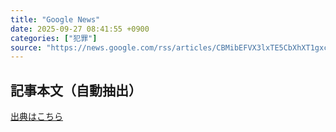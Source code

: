 ```yaml
---
title: "Google News"
date: 2025-09-27 08:41:55 +0900
categories: ["犯罪"]
source: "https://news.google.com/rss/articles/CBMibEFVX3lxTE5CbXhXT1gxczhjWXVIMUV4b0dRc3lzTXpLb20zdDlmbTdUVGNfaWhkc1N2Umdwa25PMndJSmJfZVRsSUFTanl0RjgwMFB4MG9leV9DQUhvVnc2S2oyam9NUHZfMlZfdTF5a2s0dQ?oc=5"
---
```


## 記事本文（自動抽出）
<body class="y0K44d EA71Tc" id="readabilityBody"></body>

[出典はこちら](https://news.google.com/rss/articles/CBMibEFVX3lxTE5CbXhXT1gxczhjWXVIMUV4b0dRc3lzTXpLb20zdDlmbTdUVGNfaWhkc1N2Umdwa25PMndJSmJfZVRsSUFTanl0RjgwMFB4MG9leV9DQUhvVnc2S2oyam9NUHZfMlZfdTF5a2s0dQ?oc=5)
